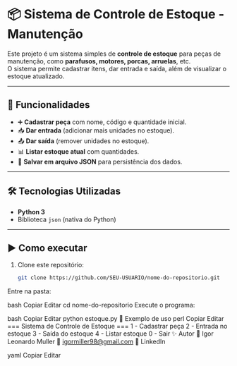 # 📦 Sistema de Controle de Estoque - Manutenção

Este projeto é um sistema simples de **controle de estoque** para peças de manutenção, como **parafusos, motores, porcas, arruelas**, etc.  
O sistema permite cadastrar itens, dar entrada e saída, além de visualizar o estoque atualizado.

---

## 🚀 Funcionalidades
- ➕ **Cadastrar peça** com nome, código e quantidade inicial.  
- 📥 **Dar entrada** (adicionar mais unidades no estoque).  
- 📤 **Dar saída** (remover unidades no estoque).  
- 📊 **Listar estoque atual** com quantidades.  
- 💾 **Salvar em arquivo JSON** para persistência dos dados.  

---

## 🛠️ Tecnologias Utilizadas
- **Python 3**  
- Biblioteca `json` (nativa do Python)  

---

## ▶️ Como executar
1. Clone este repositório:  
   ```bash
   git clone https://github.com/SEU-USUARIO/nome-do-repositorio.git
Entre na pasta:

bash
Copiar
Editar
cd nome-do-repositorio
Execute o programa:

bash
Copiar
Editar
python estoque.py
📌 Exemplo de uso
perl
Copiar
Editar
=== Sistema de Controle de Estoque ===
1 - Cadastrar peça
2 - Entrada no estoque
3 - Saída do estoque
4 - Listar estoque
0 - Sair
✨ Autor
👤 Igor Leonardo Muller
📧 igormiller98@gmail.com
🔗 LinkedIn

yaml
Copiar
Editar
